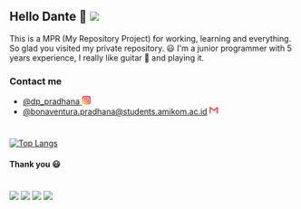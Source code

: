 ## Hello Dante 👋 ![](https://img.shields.io/badge/Github-informational?style=flat&logo=github&logoColor=white&color=0D1117)
This is a MPR (My Repository Project) for working, learning and everything.
So glad you visited my private repository. 😃 I'm a junior programmer with 5 years experience, I really like guitar 🎸 and playing it.

### Contact me
- <a href="https://www.instagram.com/dp_pradhana/">@dp_pradhana <img src="assets/instagram.png" alt="instagram" width="15"/></a>
- <a href="mailto:bonaventura.pradhana@students.amikom.ac.id">@bonaventura.pradhana@students.amikom.ac.id <img src="assets/gmail.png" alt="gmail" width="15"/></a>

#

[![Top Langs](https://github-readme-stats.vercel.app/api/top-langs/?username=taraz14&layout=compact)](https://github.com/taraz14/inventory)

#### Thank you 😃

#
![](https://img.shields.io/badge/PHP-informational?style=flat&logo=PHP&logoColor=white&color=777BB4)
![](https://img.shields.io/badge/Codeigniter-informational?style=flat&logo=CodeIgniter&logoColor=white&color=red)
![](https://img.shields.io/badge/Bootstrap-informational?style=flat&logo=Bootstrap&logoColor=white&color=purple)
![](https://img.shields.io/badge/Jquery-informational?style=flat&logo=Jquery&logoColor=white&color=blue)
